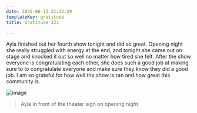 ```yaml
---
date: 2025-06-13 21:32:29
templateKey: gratitude
title: Gratitude 223

---
```


Ayla finished out her fourth show tonight and did so great.  Opening night she
really struggled with energy at the end, and tonight she came out on stage and
knocked it out so well no matter how tired she felt.  After the show everyone
is congratulating each other, she does such a good job at making sure to to
congratulate everyone and make sure they know they did a good job.  I am so
grateful for how well the show is ran and how great this community is.

![image](https://dropper.wayl.one/api/file/3bf8cd7c-6f58-4a2c-b96f-470e2aa72b43.webp)

> Ayla in front of the theater sign on opening night
